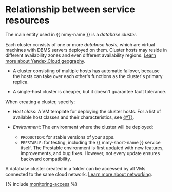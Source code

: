 # Relationship between service resources

The main entity used in {{ mmy-name }} is a _database cluster_.

Each cluster consists of one or more _database hosts_, which are virtual machines with DBMS servers deployed on them. Cluster hosts may reside in different availability zones and even different availability regions. [Learn more about Yandex.Cloud geography](../../overview/concepts/geo-scope.md).

* A cluster consisting of multiple hosts has automatic failover, because the hosts can take over each other's functions as the cluster's primary replica.

* A single-host cluster is cheaper, but it doesn't guarantee fault tolerance.

When creating a cluster, specify:

* _Host class_: A VM template for deploying the cluster hosts. For a list of available host classes and their characteristics, see [{#T}](instance-types.md).

* _Environment_: The environment where the cluster will be deployed:
  * `PRODUCTION`: for stable versions of your apps.
  * `PRESTABLE`: for testing, including the {{ mmy-short-name }} service itself. The Prestable environment is first updated with new features, improvements, and bug fixes. However, not every update ensures backward compatibility.


A database cluster created in a folder can be accessed by all VMs connected to the same cloud network. [Learn more about networking](../../vpc/).

{% include [monitoring-access](../../_includes/mdb/monitoring-access.md) %}

